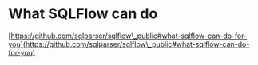 # What SQLFlow can do

[https://github.com/sqlparser/sqlflow\_public#what-sqlflow-can-do-for-you](https://github.com/sqlparser/sqlflow\_public#what-sqlflow-can-do-for-you)
